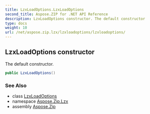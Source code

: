 ```yaml
---
title: LzxLoadOptions.LzxLoadOptions
second_title: Aspose.ZIP for .NET API Reference
description: LzxLoadOptions constructor. The default constructor
type: docs
weight: 10
url: /net/aspose.zip.lzx/lzxloadoptions/lzxloadoptions/
---
```

## LzxLoadOptions constructor

The default constructor.

```csharp
public LzxLoadOptions()
```

### See Also

* class [LzxLoadOptions](../)
* namespace [Aspose.Zip.Lzx](../../lzxloadoptions/)
* assembly [Aspose.Zip](../../../)


